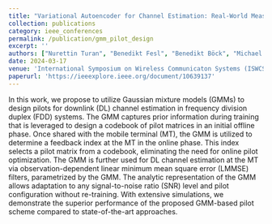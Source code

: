 ```yaml
---
title: "Variational Autoencoder for Channel Estimation: Real-World Measurement Insights"
collection: publications
category: ieee_conferences
permalink: /publication/gmm_pilot_design
excerpt: ''
authors: ["Nurettin Turan", "Benedikt Fesl", "Benedikt Böck", "Michael Joham", "Wolfgang Utschick"]
date: 2024-03-17
venue: 'International Symposium on Wireless Communicaton Systems (ISWCS)'
paperurl: 'https://ieeexplore.ieee.org/document/10639137'
---
```

In this work, we propose to utilize Gaussian mixture models (GMMs) to design pilots for downlink (DL) channel estimation in frequency division duplex (FDD) systems. The GMM captures prior information during training that is leveraged to design a codebook of pilot matrices in an initial offline phase. Once shared with the mobile terminal (MT), the GMM is utilized to determine a feedback index at the MT in the online phase. This index selects a pilot matrix from a codebook, eliminating the need for online pilot optimization. The GMM is further used for DL channel estimation at the MT via observation-dependent linear minimum mean square error (LMMSE) filters, parametrized by the GMM. The analytic representation of the GMM allows adaptation to any signal-to-noise ratio (SNR) level and pilot configuration without re-training. With extensive simulations, we demonstrate the superior performance of the proposed GMM-based pilot scheme compared to state-of-the-art approaches.